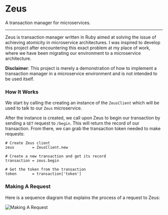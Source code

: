 # Zeus

A transaction manager for microservices.

---

Zeus is transaction manager written in Ruby aimed at solving the issue of achieving atomicity in microservice architectures. I was inspired to develop this project after encountering this exact problem at my place of work, where we have been migrating our environment to a microservice architecture.

**Disclaimer**: This project is merely a demonstration of how to implement a transaction manager in a microservice environment and is not intended to be used itself.


### How It Works

We start by calling the creating an instance of the `ZeusClient` which will be used to talk to our `Zeus` microservice.

After the instance is created, we call upon Zeus to begin our transaction by sending a `GET` request to `/begin`. This will return the record of our transaction. From there, we can grab the transaction token needed to make requests:

    # Create Zeus client
    zeus        = ZeusClient.new

    # Create a new transaction and get its record
    transaction = zeus.begin

    # Get the token from the transaction
    token       = transaction['token']

### Making A Request

Here is a sequence diagram that explains the process of a request to Zeus:

![Making A Request](images/making-a-request-seq-diagram.png)